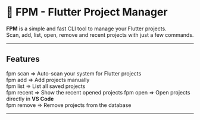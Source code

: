 # 🚀 FPM - Flutter Project Manager

**FPM** is a simple and fast CLI tool to manage your Flutter projects.  
Scan, add, list, open, remove and recent projects with just a few commands.

---

##  Features

fpm scan => Auto-scan your system for Flutter projects  
fpm add <path> => Add projects manually  
fpm list => List all saved projects  
fpm recent => Show the recent opened projects
fpm open <project> => Open projects directly in **VS Code**  
fpm remove <project> => Remove projects from the database  

---
